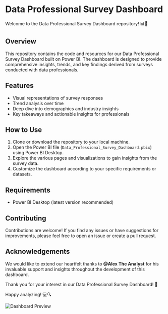 # Data Professional Survey Dashboard

Welcome to the Data Professional Survey Dashboard repository! 📊🚀

## Overview

This repository contains the code and resources for our Data Professional Survey Dashboard built on Power BI. The dashboard is designed to provide comprehensive insights, trends, and key findings derived from surveys conducted with data professionals.

## Features

- Visual representations of survey responses
- Trend analysis over time
- Deep dive into demographics and industry insights
- Key takeaways and actionable insights for professionals

## How to Use

1. Clone or download the repository to your local machine.
2. Open the Power BI file (`Data_Professional_Survey_Dashboard.pbix`) using Power BI Desktop.
3. Explore the various pages and visualizations to gain insights from the survey data.
4. Customize the dashboard according to your specific requirements or datasets.

## Requirements

- Power BI Desktop (latest version recommended)

## Contributing

Contributions are welcome! If you find any issues or have suggestions for improvements, please feel free to open an issue or create a pull request.

## Acknowledgements

We would like to extend our heartfelt thanks to **@Alex The Analyst** for his invaluable support and insights throughout the development of this dashboard.

Thank you for your interest in our Data Professional Survey Dashboard! 🌟

Happy analyzing! 💻🔍

![Dashboard Preview](oursera.org/learn/foundations-data/lecture/ZQCdI/introduction-to-the-course)
